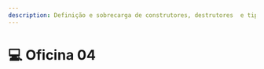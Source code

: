 ```yaml
---
description: Definição e sobrecarga de construtores, destrutores  e tipos de referência.
---
```


# 💻 Oficina 04

